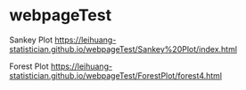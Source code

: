 # webpageTest

Sankey Plot
https://leihuang-statistician.github.io/webpageTest/Sankey%20Plot/index.html



Forest Plot
https://leihuang-statistician.github.io/webpageTest/ForestPlot/forest4.html
